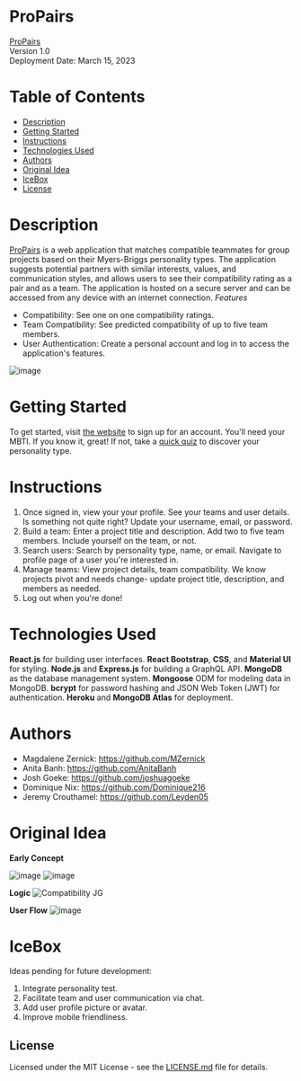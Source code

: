 # ProPairs
[ProPairs](https://pro-pairs.herokuapp.com/)  
Version 1.0  
Deployment Date: March 15, 2023

# Table of Contents
- [Description](##description)
- [Getting Started](##getting-started)
- [Instructions](##instructions)
- [Technologies Used](##technologies-used)
- [Authors](##authors)
- [Original Idea](##original-idea)
- [IceBox](##icebox)
- [License](##license)

# Description

[ProPairs](https://pro-pairs.herokuapp.com/) is a web application that matches compatible teammates for group projects based on their Myers-Briggs personality types. The application suggests potential partners with similar interests, values, and communication styles, and allows users to see their compatibility rating as a pair and as a team. The application is hosted on a secure server and can be accessed from any device with an internet connection.
*Features*
- Compatibility: See one on one compatibility ratings.
- Team Compatibility:  See predicted compatibility of up to five team members.
- User Authentication: Create a personal account and log in to access the application's features.

![image](https://user-images.githubusercontent.com/120350675/225492786-b6d5632d-1ad2-451b-99f3-c9bfd08a7928.png)


# Getting Started

To get started,  visit [the website](https://pro-pairs.herokuapp.com/) to sign up for an account. You'll need your MBTI. If you know it, great! If not, take a [quick quiz](https://www.16personalities.com/free-personality-test) to discover your personality type. 

# Instructions

1. Once signed in, view your your profile. See your teams and user details. Is something not quite right? Update your username, email, or password. 
2. Build a team: Enter a project title and description. Add two to five team members. Include yourself on the team, or not.
3. Search users: Search by personality type, name, or email. Navigate to profile page of a user you're interested in.
4. Manage teams: View project details, team compatibility. We know projects pivot and needs change- update project title, description, and members as needed.
5. Log out when you're done!

# Technologies Used

**React.js** for building user interfaces.
**React Bootstrap**, **CSS**, and **Material UI** for styling.
**Node.js** and **Express.js** for building a GraphQL API.
**MongoDB** as the database management system.
**Mongoose** ODM for modeling data in MongoDB.
**bcrypt** for password hashing and JSON Web Token (JWT) for authentication.
**Heroku** and **MongoDB Atlas** for deployment.

# Authors

* Magdalene Zernick: https://github.com/MZernick
* Anita Banh: https://github.com/AnitaBanh
* Josh Goeke: https://github.com/joshuagoeke
* Dominique Nix: https://github.com/Dominique216
* Jeremy Crouthamel: https://github.com/Leyden05

# Original Idea
**Early Concept**

![image](https://user-images.githubusercontent.com/120350675/225497060-983142c7-17b7-4127-bbf1-98a1d3211859.png) ![image](https://user-images.githubusercontent.com/120350675/225497270-2518fa13-5ca1-4061-838e-7f0c823753ff.png)


**Logic**
![Compatibility JG](https://user-images.githubusercontent.com/120350675/225496933-ea5cff68-d85c-47ec-a7bd-8f9438d23e2c.jpg)


**User Flow**
![image](https://user-images.githubusercontent.com/120350675/225496309-37b01fb2-8b3a-4285-a94f-f47a6f9bddb9.png)


# IceBox
Ideas pending for future development:
1. Integrate personality test.
2. Facilitate team and user communication via chat.
3. Add user profile picture or avatar.
4. Improve mobile friendliness.

## License

Licensed under the MIT License - see the [LICENSE.md](https://github.com/MZernick/Project-Partners/blob/main/LICENSE) file for details.
